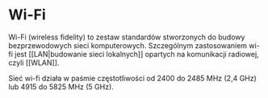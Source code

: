 # Wi-Fi
Wi-Fi (wireless fidelity) to zestaw standardów stworzonych do budowy bezprzewodowych sieci komputerowych. Szczególnym zastosowaniem wi-fi jest [[LAN|budowanie sieci lokalnych]] opartych na komunikacji radiowej, czyli [[WLAN]].

Sieć wi-fi działa w paśmie częstotliwości od 2400 do 2485 MHz (2,4 GHz) lub 4915 do 5825 MHz (5 GHz).